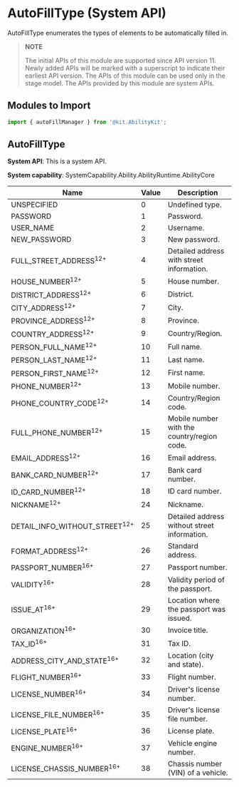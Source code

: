 # AutoFillType (System API)

AutoFillType enumerates the types of elements to be automatically filled in.

> **NOTE**
> 
> The initial APIs of this module are supported since API version 11. Newly added APIs will be marked with a superscript to indicate their earliest API version. 
> The APIs of this module can be used only in the stage model.
> The APIs provided by this module are system APIs.

## Modules to Import

```ts
import { autoFillManager } from '@kit.AbilityKit';
```

## AutoFillType

**System API**: This is a system API.

**System capability**: SystemCapability.Ability.AbilityRuntime.AbilityCore

| Name          | Value | Description                              |
| -------------- | --- | --------------------------------- |
| UNSPECIFIED      | 0   | Undefined type.                        |
| PASSWORD      | 1   | Password.                    |
| USER_NAME     | 2   | Username.                    |
| NEW_PASSWORD     | 3   | New password.                    |
| FULL_STREET_ADDRESS<sup>12+</sup>        | 4    | Detailed address with street information.|
| HOUSE_NUMBER<sup>12+</sup>               | 5    | House number.|
| DISTRICT_ADDRESS<sup>12+</sup>           | 6    | District.|
| CITY_ADDRESS<sup>12+</sup>               | 7    | City.|
| PROVINCE_ADDRESS<sup>12+</sup>           | 8    | Province.|
| COUNTRY_ADDRESS<sup>12+</sup>            | 9    | Country/Region.|
| PERSON_FULL_NAME<sup>12+</sup>           | 10   | Full name.|
| PERSON_LAST_NAME<sup>12+</sup>           | 11   | Last name.|
| PERSON_FIRST_NAME<sup>12+</sup>          | 12   | First name.|
| PHONE_NUMBER<sup>12+</sup>               | 13   | Mobile number.|
| PHONE_COUNTRY_CODE<sup>12+</sup>         | 14   | Country/Region code.|
| FULL_PHONE_NUMBER<sup>12+</sup>          | 15   | Mobile number with the country/region code.|
| EMAIL_ADDRESS<sup>12+</sup>              | 16   | Email address.|
| BANK_CARD_NUMBER<sup>12+</sup>           | 17   | Bank card number.|
| ID_CARD_NUMBER<sup>12+</sup>             | 18   | ID card number.|
| NICKNAME<sup>12+</sup>                   | 24   | Nickname.|
| DETAIL_INFO_WITHOUT_STREET<sup>12+</sup> | 25   | Detailed address without street information.|
| FORMAT_ADDRESS<sup>12+</sup>             | 26   | Standard address.|
| PASSPORT_NUMBER<sup>16+</sup>            | 27   | Passport number.|
| VALIDITY<sup>16+</sup>                   | 28   | Validity period of the passport.|
| ISSUE_AT<sup>16+</sup>                   | 29   | Location where the passport was issued.|
| ORGANIZATION<sup>16+</sup>               | 30   | Invoice title.|
| TAX_ID<sup>16+</sup>                     | 31   | Tax ID.|
| ADDRESS_CITY_AND_STATE<sup>16+</sup>     | 32   | Location (city and state).|
| FLIGHT_NUMBER<sup>16+</sup>              | 33   | Flight number.|
| LICENSE_NUMBER<sup>16+</sup>             | 34   | Driver's license number.|
| LICENSE_FILE_NUMBER<sup>16+</sup>        | 35   | Driver's license file number.|
| LICENSE_PLATE<sup>16+</sup>              | 36   | License plate.|
| ENGINE_NUMBER<sup>16+</sup>              | 37   | Vehicle engine number.|
| LICENSE_CHASSIS_NUMBER<sup>16+</sup>     | 38   | Chassis number (VIN) of a vehicle.|
